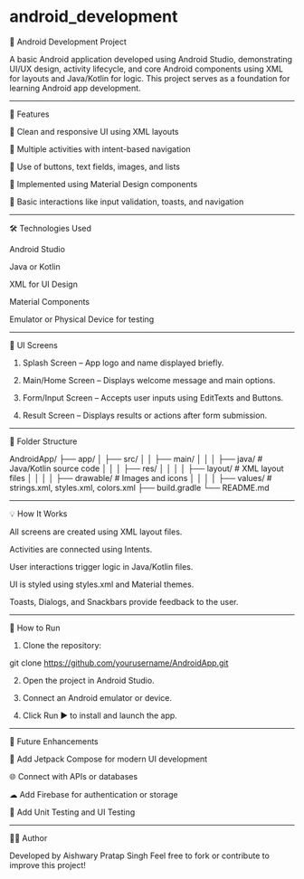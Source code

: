 # android_development


📱 Android Development Project

A basic Android application developed using Android Studio, demonstrating UI/UX design, activity lifecycle, and core Android components using XML for layouts and Java/Kotlin for logic. This project serves as a foundation for learning Android app development.


---

🔹 Features

📱 Clean and responsive UI using XML layouts

🧭 Multiple activities with intent-based navigation

🧩 Use of buttons, text fields, images, and lists

🎨 Implemented using Material Design components

🔔 Basic interactions like input validation, toasts, and navigation



---

🛠 Technologies Used

Android Studio

Java or Kotlin

XML for UI Design

Material Components

Emulator or Physical Device for testing



---

📄 UI Screens

1. Splash Screen – App logo and name displayed briefly.


2. Main/Home Screen – Displays welcome message and main options.


3. Form/Input Screen – Accepts user inputs using EditTexts and Buttons.


4. Result Screen – Displays results or actions after form submission.




---

📂 Folder Structure

AndroidApp/
├── app/
│   ├── src/
│   │   ├── main/
│   │   │   ├── java/          # Java/Kotlin source code
│   │   │   ├── res/
│   │   │   │   ├── layout/    # XML layout files
│   │   │   │   ├── drawable/  # Images and icons
│   │   │   │   ├── values/    # strings.xml, styles.xml, colors.xml
├── build.gradle
└── README.md


---

💡 How It Works

All screens are created using XML layout files.

Activities are connected using Intents.

User interactions trigger logic in Java/Kotlin files.

UI is styled using styles.xml and Material themes.

Toasts, Dialogs, and Snackbars provide feedback to the user.


---

🔧 How to Run

1. Clone the repository:

git clone https://github.com/yourusername/AndroidApp.git


2. Open the project in Android Studio.


3. Connect an Android emulator or device.


4. Click Run ▶ to install and launch the app.




---

🚀 Future Enhancements

🧠 Add Jetpack Compose for modern UI development

🌐 Connect with APIs or databases

☁ Add Firebase for authentication or storage

🧪 Add Unit Testing and UI Testing



---

👩‍💻 Author

Developed by Aishwary Pratap Singh
Feel free to fork or contribute to improve this project!

